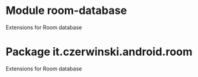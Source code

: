 # Module room-database

Extensions for Room database

# Package it.czerwinski.android.room

Extensions for Room database
